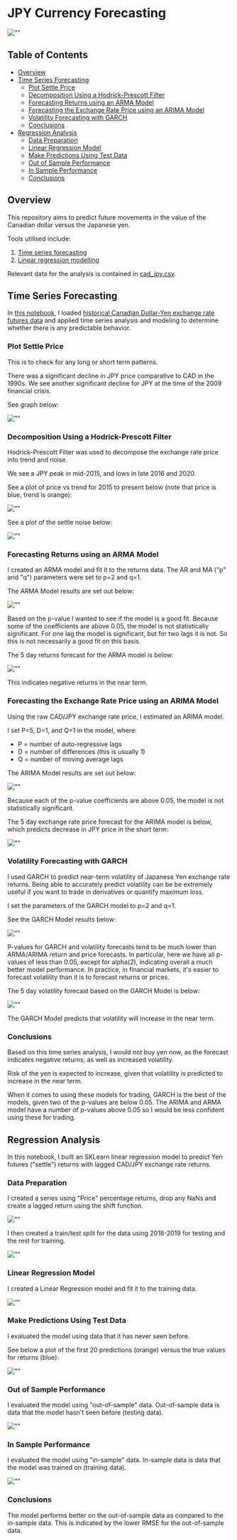 # JPY Currency Forecasting

![""](https://github.com/sarahm44/currency-forecasting/blob/main/Images/jpy.png)

## Table of Contents
- [Overview](#overview)
- [Time Series Forecasting](#time-series-forecasting)
  * [Plot Settle Price](#plot-settle-price)
  * [Decomposition Using a Hodrick-Prescott Filter](#decomposition-using-a-hodrick-prescott-filter)
  * [Forecasting Returns using an ARMA Model](#forecasting-returns-using-an-arma-model)
  * [Forecasting the Exchange Rate Price using an ARIMA Model](#forecasting-the-exchange-rate-price-using-an-arima-model)
  * [Volatility Forecasting with GARCH](#volatility-forecasting-with-garch)
  * [Conclusions](#conclusions)
- [Regression Analysis](#regression-analysis)
  * [Data Preparation](#data-preparation)
  * [Linear Regression Model](#linear-regression-model)
  * [Make Predictions Using Test Data](#make-predictions-using-test-data)
  * [Out of Sample Performance](#out-of-sample-performance)
  * [In Sample Performance](#in-sample-performance)
  * [Conclusions](#conclusions-1)

## Overview

This repository aims to predict future movements in the value of the Canadian dollar versus the Japanese yen.

Tools utilised include:
1. [Time series forecasting](https://github.com/sarahm44/currency-forecasting/blob/main/time_series_analysis.ipynb)
2. [Linear regression modelling](https://github.com/sarahm44/currency-forecasting/blob/main/regression_analysis.ipynb)

Relevant data for the analysis is contained in [cad_jpy.csv](https://github.com/sarahm44/currency-forecasting/blob/main/cad_jpy.csv).

## Time Series Forecasting

In [this notebook](https://github.com/sarahm44/currency-forecasting/blob/main/time_series_analysis.ipynb), I loaded [historical Canadian Dollar-Yen exchange rate futures data](https://github.com/sarahm44/currency-forecasting/blob/main/cad_jpy.csv) and applied time series analysis and modeling to determine whether there is any predictable behavior.

### Plot Settle Price

This is to check for any long or short term patterns. 

There was a significant decline in JPY price comparative to CAD in the 1990s. We see another significant decline for JPY at the time of the 2009 financial crisis.

See graph below:

![""](https://github.com/sarahm44/currency-forecasting/blob/main/Images/settle_price.png)

### Decomposition Using a Hodrick-Prescott Filter

Hodrick-Prescott Filter was used to decompose the exchange rate price into trend and noise.

We see a JPY peak in mid-2015, and lows in late 2016 and 2020.

See a plot of price vs trend for 2015 to present below (note that price is blue, trend is orange):

![""](https://github.com/sarahm44/currency-forecasting/blob/main/Images/price_v_trend.png)

See a plot of the settle noise below:

![""](https://github.com/sarahm44/currency-forecasting/blob/main/Images/settle_noise.png)

### Forecasting Returns using an ARMA Model

I created an ARMA model and fit it to the returns data. The AR and MA ("p" and "q") parameters were set to p=2 and q=1.

The ARMA Model results are set out below:

![""](https://github.com/sarahm44/currency-forecasting/blob/main/Images/arma_results.png)

Based on the p-value I wanted to see if the model is a good fit. Because some of the coefficients are above 0.05, the model is not statistically significant. For one lag the model is significant, but for two lags it is not. So this is not necessarily a good fit on this basis.

The 5 day returns forecast for the ARMA model is below:

![""](https://github.com/sarahm44/currency-forecasting/blob/main/Images/arma_returns.png)

This indicates negative returns in the near term.

### Forecasting the Exchange Rate Price using an ARIMA Model

Using the raw CAD/JPY exchange rate price, I estimated an ARIMA model.

I set P=5, D=1, and Q=1 in the model, where:
* P = number of auto-regressive lags
* D = number of differences (this is usually 1)
* Q = number of moving average lags

The ARIMA Model results are set out below:

![""](https://github.com/sarahm44/currency-forecasting/blob/main/Images/arima_results.png)

Because each of the p-value coefficients are above 0.05, the model is not statistically significant.

The 5 day exchange rate price forecast for the ARIMA model is below, which predicts decrease in JPY price in the short term:

![""](https://github.com/sarahm44/currency-forecasting/blob/main/Images/arima_price.png)

### Volatility Forecasting with GARCH

I used GARCH to predict near-term volatility of Japanese Yen exchange rate returns. Being able to accurately predict volatility can be be extremely useful if you want to trade in derivatives or quantify maximum loss.

I set the parameters of the GARCH model to p=2 and q=1.

See the GARCH Model results below:

![""](https://github.com/sarahm44/currency-forecasting/blob/main/Images/garch_results.png)

P-values for GARCH and volatility forecasts tend to be much lower than ARMA/ARIMA return and price forecasts. In particular, here we have all p-values of less than 0.05, except for alpha(2), indicating overall a much better model performance. In practice, in financial markets, it's easier to forecast volatility than it is to forecast returns or prices.

The 5 day volatility forecast based on the GARCH Model is below:

![""](https://github.com/sarahm44/currency-forecasting/blob/main/Images/garch_forecast.png)

The GARCH Model predicts that volatility will increase in the near term.

### Conclusions

Based on this time series analysis, I would not buy yen now, as the forecast indicates negative returns, as well as increased volatility.

Risk of the yen is expected to increase, given that volatility is predicted to increase in the near term.

When it comes to using these models for trading, GARCH is the best of the models, given two of the p-values are below 0.05. The ARIMA and ARMA model have a number of p-values above 0.05 so I would be less confident using these for trading.

## Regression Analysis

In this notebook, I built an SKLearn linear regression model to predict Yen futures ("settle") returns with lagged CAD/JPY exchange rate returns.

### Data Preparation

I created a series using "Price" percentage returns, drop any NaNs and create a lagged return using the shift function.

![""](https://github.com/sarahm44/currency-forecasting/blob/main/Images/data_prep.png)

I then created a train/test split for the data using 2018-2019 for testing and the rest for training.

![""](https://github.com/sarahm44/currency-forecasting/blob/main/Images/train_test_split.png)

### Linear Regression Model

I created a Linear Regression model and fit it to the training data.

![""](https://github.com/sarahm44/currency-forecasting/blob/main/Images/linear_regression_model.png)

### Make Predictions Using Test Data

I evaluated the model using data that it has never seen before.

See below a plot of the first 20 predictions (orange) versus the true values for returns (blue):

![""](https://github.com/sarahm44/currency-forecasting/blob/main/Images/actual_v_predicted.png)

### Out of Sample Performance

I evaluated the model using "out-of-sample" data. Out-of-sample data is data that the model hasn't seen before (testing data).

![""](https://github.com/sarahm44/currency-forecasting/blob/main/Images/out_of_sample.png)

### In Sample Performance

I evaluated the model using "in-sample" data. In-sample data is data that the model was trained on (training data).

![""](https://github.com/sarahm44/currency-forecasting/blob/main/Images/in_sample.png)

### Conclusions

The model performs better on the out-of-sample data as compared to the in-sample data. This is indicated by the lower RMSE for the out-of-sample data.
